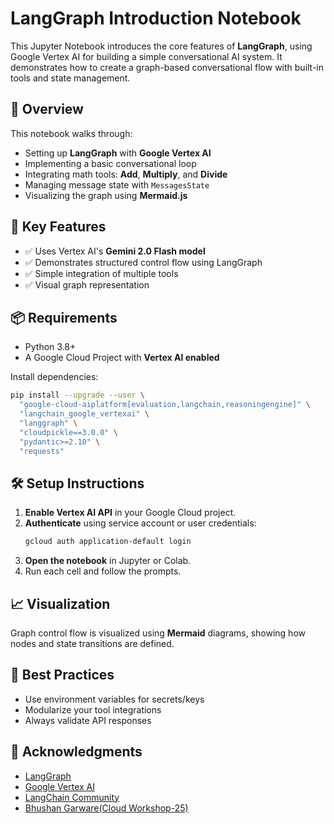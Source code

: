 # LangGraph Introduction Notebook

This Jupyter Notebook introduces the core features of **LangGraph**, using Google Vertex AI for building a simple conversational AI system. It demonstrates how to create a graph-based conversational flow with built-in tools and state management.

## 🚀 Overview

This notebook walks through:

- Setting up **LangGraph** with **Google Vertex AI**
- Implementing a basic conversational loop
- Integrating math tools: **Add**, **Multiply**, and **Divide**
- Managing message state with `MessagesState`
- Visualizing the graph using **Mermaid.js**

## 🧠 Key Features

- ✅ Uses Vertex AI's **Gemini 2.0 Flash model**
- ✅ Demonstrates structured control flow using LangGraph
- ✅ Simple integration of multiple tools
- ✅ Visual graph representation

## 📦 Requirements

- Python 3.8+
- A Google Cloud Project with **Vertex AI enabled**

Install dependencies:

```bash
pip install --upgrade --user \
  "google-cloud-aiplatform[evaluation,langchain,reasoningengine]" \
  "langchain_google_vertexai" \
  "langgraph" \
  "cloudpickle==3.0.0" \
  "pydantic>=2.10" \
  "requests"
```

## 🛠️ Setup Instructions

1. **Enable Vertex AI API** in your Google Cloud project.
2. **Authenticate** using service account or user credentials:
   ```bash
   gcloud auth application-default login
   ```
3. **Open the notebook** in Jupyter or Colab.
4. Run each cell and follow the prompts.

## 📈 Visualization

Graph control flow is visualized using **Mermaid** diagrams, showing how nodes and state transitions are defined.

## 📌 Best Practices

- Use environment variables for secrets/keys
- Modularize your tool integrations
- Always validate API responses

## 🤝 Acknowledgments

- [LangGraph](https://github.com/langchain-ai/langgraph)
- [Google Vertex AI](https://cloud.google.com/vertex-ai)
- [LangChain Community](https://www.langchain.com/)
- [Bhushan Garware(Cloud Workshop-25)](https://github.com/BhushanGarware)
